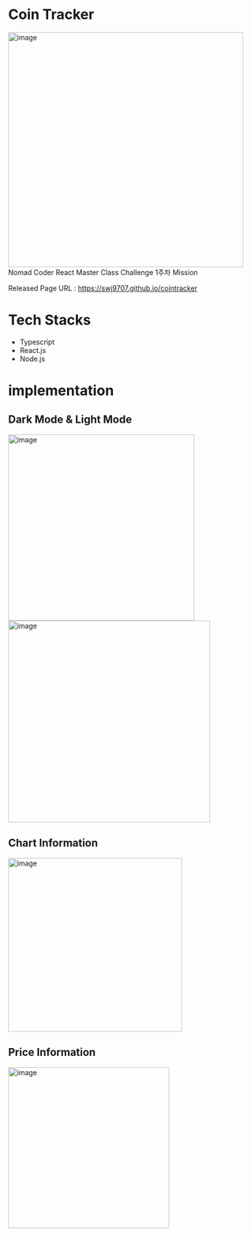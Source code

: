 # Coin Tracker
<img width="476" alt="image" src="https://user-images.githubusercontent.com/36991763/184127821-db9265be-43b8-4e5a-9ba6-c4acf5cdb47b.png">  
Nomad Coder React Master Class Challenge 1주차 Mission

Released Page URL : https://swj9707.github.io/cointracker

# Tech Stacks
- Typescript
- React.js
- Node.js

# implementation
## Dark Mode & Light Mode
<img width="377" alt="image" src="https://user-images.githubusercontent.com/36991763/184128788-c4d88cc3-38b2-4559-a0d6-6e26481732ef.png"><img width="409" alt="image" src="https://user-images.githubusercontent.com/36991763/184128612-e9bb62d2-442d-4cd2-8f3f-e947f670f396.png">

## Chart Information
<img width="352" alt="image" src="https://user-images.githubusercontent.com/36991763/184128831-4a331f1b-370c-4e30-8f6f-b9b9e1bd5de7.png">

## Price Information
<img width="326" alt="image" src="https://user-images.githubusercontent.com/36991763/184128845-aebda4c1-ef3c-420f-82af-49056306371a.png">
